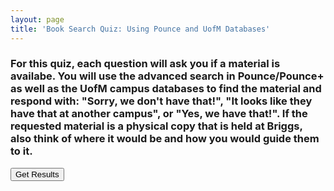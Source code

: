 ```yaml
---
layout: page
title: 'Book Search Quiz: Using Pounce and UofM Databases'
---
```


### For this quiz, each question will ask you if a material is availabe. You will use the advanced search in Pounce/Pounce+ as well as the UofM campus databases to find the material and respond with: "Sorry, we don't have that!", "It looks like they have that at another campus", or "Yes, we have that!". If the requested material is a physical copy that is held at Briggs, also think of where it would be and how you would guide them to it.

<div id="quiz"></div>
<button id="submit">Get Results</button>
<div id="results"></div>

<script>
  var myQuestions = [
	  {
		question: "PLACEHOLDER_TEXT",
		answers: {
			a: "Yes, we have that!",
		  	b: "Sorry, we don't have that!",
		  	c: "It looks like they have that at another campus"
	  	},
	  	correctAnswer: 'b'
  	},
  	{
	  	question: "PLACEHOLDER_TEXT",
	  	answers: {
	  		a: "Yes, we have that!",
		  	b: "Sorry, we don't have that!",
		  	c: "It looks like they have that at another campus"
	  	},
  		correctAnswer: 'c'
	  }
  ];
  
  var quizContainer = document.getElementById('quiz');
  var resultsContainer = document.getElementById('results');
  var submitButton = document.getElementById('submit');
  
  function generateQuiz(questions, quizContainer, resultsContainer, submitButton){

	  function showQuestions(questions, quizContainer){
		  // we'll need a place to store the output and the answer choices
	    var output = [];
	    var answers;

	    // for each question...
	    for(var i=0; i<questions.length; i++){
		
		    // first reset the list of answers
		    answers = [];

		    // for each available answer to this question...
		    for(letter in questions[i].answers){

			    // ...add an html radio button
			    answers.push(
				    '<label>'
				    	+ '<input type="radio" name="question'+i+'" value="'+letter+'">'
				    	+ letter + ': '
				    	+ questions[i].answers[letter]
			    + '</label>'
			    );
		    }

		    // add this question and its answers to the output
		    output.push(
			    '<div class="question">' + questions[i].question + '</div>'
			    + '<div class="answers">' + answers.join('') + '</div>'
		    );
	    }

	    // finally combine our output list into one string of html and put it on the page
	    quizContainer.innerHTML = output.join('');
	      }

	  function showResults(questions, quizContainer, resultsContainer){
	
	    // gather answer containers from our quiz
	    var answerContainers = quizContainer.querySelectorAll('.answers');
	
	    // keep track of user's answers
	    var userAnswer = '';
	    var numCorrect = 0;
	
	    // for each question...
	    for(var i=0; i<questions.length; i++){

		    // find selected answer
		    userAnswer = (answerContainers[i].querySelector('input[name=question'+i+']:checked')||{}).value;
		
		    // if answer is correct
		    if(userAnswer===questions[i].correctAnswer){
		    	// add to the number of correct answers
		    	numCorrect++;
			
		    	// color the answers green
		    	answerContainers[i].style.color = 'lightgreen';
	    	}
	    	// if answer is wrong or blank
	    	else{
		    	// color the answers red
		    	answerContainers[i].style.color = 'red';
		    }
	    }

	    // show number of correct answers out of total
	    resultsContainer.innerHTML = numCorrect + ' out of ' + questions.length;
    }

	    // show the questions
	    showQuestions(questions, quizContainer);

	    // when user clicks submit, show results
	    submitButton.onclick = function(){
       showResults(questions, quizContainer, resultsContainer);
	      }
      }
  generateQuiz(myQuestions, quizContainer, resultsContainer, submitButton);
        </script>
